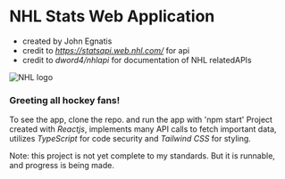 # **NHL Stats Web Application**
- created by John Egnatis
- credit to *https://statsapi.web.nhl.com/* for api
- credit to *dword4/nhlapi* for documentation of NHL relatedAPIs

![NHL logo](https://en.wikipedia.org/wiki/National_Hockey_League#/media/File:05_NHL_Shield.svg)

### Greeting all hockey fans!

To see the app, clone the repo. and run the app with 'npm start'
Project created with *Reactjs*, implements many API calls to fetch important data, utilizes *TypeScript* for code security and *Tailwind CSS* for styling.

Note: this project is not yet complete to my standards. But it is runnable, and progress is being made.
